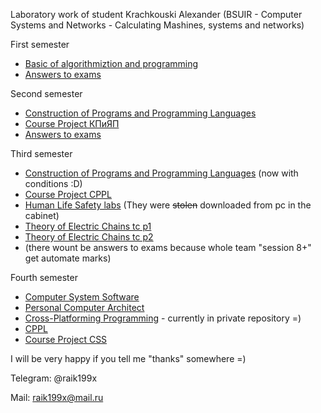 Laboratory work of student Krachkouski Alexander (BSUIR - Computer Systems and Networks - Calculating Mashines, systems and networks) 

First semester
  * [Basic of algorithmiztion and programming](https://github.com/raik199x/student-life/tree/main/1%20semestr)
  * [Answers to exams](https://mega.nz/folder/tOBCWJIQ#6VFbbc7J7PVOZAH6HF8JNQ)

Second semester
 * [Construction of Programs and Programming Languages](https://github.com/raik199x/student-life/tree/main/2%20semestr)
 * [Course Project КПиЯП](https://mega.nz/folder/kfxW1J4T#Ai8xG8GYLUnlqVUZnerRSw)
 * [Answers to exams](https://mega.nz/folder/gXpCjZpY#4sTSBgLJ9jzq-WLlXYVtjQ)

Third semester
 * [Construction of Programs and Programming Languages](https://github.com/raik199x/student-life/tree/main/3%20semestr) (now with conditions :D)
 * [Course Project CPPL](https://github.com/raik199x/file-manager-for-linux)
 * [Human Life Safety labs](https://mega.nz/folder/1Sx0jTSC#d8mv18nHmIBdc8TZgxroJg) (They were ~~stolen~~ downloaded from pc in the cabinet)
 * [Theory of Electric Chains tc p1](https://mega.nz/folder/ob5C3BqB#CW5uotscMA6lN9EvzIuUGA)
 * [Theory of Electric Chains tc p2](https://mega.nz/folder/tW5gTBTS#rQk3JlMYT-lDu15NcDpJyQ)
 * (there wount be answers to exams because whole team "session 8+" get automate marks)

Fourth semester
 * [Computer System Software](https://github.com/raik199x/student-life/tree/main/4%20semestr/%D0%A1%D0%9F%D0%9E%D0%92%D0%9C)
 * [Personal Computer Architect](https://github.com/raik199x/student-life/tree/main/4%20semestr/APK)
 * [Cross-Platforming Programming](https://github.com/raik199x/JavaKPP) - currently in private repository =)
 * [CPPL](https://github.com/raik199x/BSUIR-labs/tree/main/4%20semestr/PDaPL)
 * [Course Project CSS](https://github.com/raik199x/Client-server-Chat-linux)



 I will be very happy if you tell me "thanks" somewhere =)

 Telegram: @raik199x

 Mail:     raik199x@mail.ru

